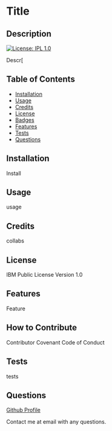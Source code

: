 # Title
## Description
[![License: IPL 1.0](https://img.shields.io/badge/License-IPL_1.0-blue.svg)](https://opensource.org/licenses/IPL-1.0)

Descr[
## Table of Contents 

- [Installation](#installation)
- [Usage](#usage)
- [Credits](#credits)
- [License](#license)
- [Badges](#badges)
- [Features](#features)
- [Tests](#tests)
- [Questions](#questions)

## Installation
Install
## Usage
usage
## Credits
collabs
## License
IBM Public License Version 1.0
## Features
Feature
## How to Contribute

Contributor Covenant Code of Conduct

## Tests
tests

## Questions
[Github Profile](https://github.com/AlexWiederman)

Contact me at email with any questions.
